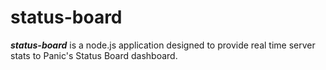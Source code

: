 # status-board

***status-board*** is a node.js application designed to provide real time server stats to Panic's Status Board dashboard.

